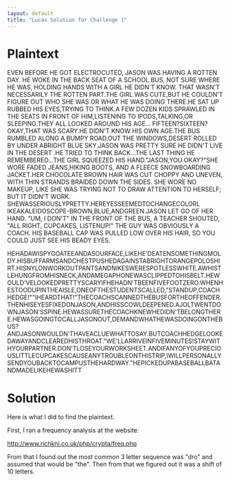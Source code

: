 ```yaml
---
layout: default
title: "Lucas Solution for Challenge 1"
---
```


# Plaintext

EVEN BEFORE HE GOT ELECTROCUTED, JASON WAS HAVING A ROTTEN DAY. HE
WOKE IN THE BACK SEAT OF A SCHOOL BUS, NOT SURE WHERE HE WAS, HOLDING
HANDS WITH A GIRL HE DIDN'T KNOW. THAT WASN'T NECESSARILY THE ROTTEN
PART.THE GIRL WAS CUTE,BUT HE COULDN'T FIGURE OUT WHO SHE WAS OR WHAT
HE WAS DOING THERE.HE SAT UP RUBBED HIS EYES,TRYING TO THINK.A FEW
DOZEN KIDS SPRAWLED IN THE SEATS IN FRONT OF HIM,LISTENING TO
IPODS,TALKING,OR SLEEPING.THEY ALL LOOKED AROUND HIS AGE...
FIFTEEN?SIXTEEN?OKAY,THAT WAS SCARY.HE DIDN'T KNOW HIS OWN AGE.THE BUS
RUMBLED ALONG A BUMPY ROAD.OUT THE WINDOWS,DESERT ROLLED BY UNDER
ABRIGHT BLUE SKY.JASON WAS PRETTY SURE HE DIDN'T LIVE IN THE DESERT
.HE TRIED TO THINK BACK...THE LAST THING HE REMEMBERED...THE GIRL
SQUEEZED HIS HAND."JASON,YOU OKAY?"SHE WORE FADED JEANS,HIKING BOOTS,
AND A FLEECE SNOWBOARDING JACKET.HER CHOCOLATE BROWN HAIR WAS CUT
CHOPPY AND UNEVEN, WITH THIN STRANDS BRAIDED DOWN THE SIDES. SHE WORE
NO MAKEUP, LIKE SHE WAS TRYING NOT TO DRAW ATTENTION TO HERSELF; BUT
IT DIDN'T WORK. SHEWASSERIOUSLYPRETTY.HEREYESSEEMEDTOCHANGECOLORL
IKEAKALEIDOSCOPE-BROWN,BLUE,ANDGREEN.JASON LET GO OF HER HAND. "UM, I
DON'T" IN THE FRONT OF THE BUS, A TEACHER SHOUTED, "ALL RIGHT,
CUPCAKES, LISTENUP!" THE GUY WAS OBVIOUSLY A COACH. HIS BASEBALL CAP
WAS PULLED LOW OVER HIS HAIR, SO YOU COULD JUST SEE HIS BEADY EYES.

HEHADAWISPYGOATEEANDASOURFACE,LIKEHE'DEATENSOMETHINGMOLDY.HISBUFFARMSANDCHESTPUSHEDAGAINSTABRIGHTORANGEPOLOSHIRT.HISNYLONWORKOUTPANTSANDNIKESWERESPOTLESSWHITE.AWHISTLEHUNGFROMHISNECK,ANDAMEGAPHONEWASCLIPPEDTOHISBELT.HEWOULD'VELOOKEDPRETTYSCARYIFHEHADN'TBEENFIVEFOOTZERO.WHENHESTOODUPINTHEAISLE,ONEOFTHESTUDENTSCALLED,"STANDUP,COACHHEDGE!""IHEARDTHAT!"THECOACHSCANNEDTHEBUSFORTHEOFFENDER.THENHISEYESFIXEDONJASON,ANDHISSCOWLDEEPENED.AJOLTWENTDOWNJASON'SSPINE.HEWASSURETHECOACHKNEWHEDIDN'TBELONGTHERE.HEWASGOINGTOCALLJASONOUT,DEMANDWHATHEWASDOINGONTHEBUS?ANDJASONWOULDN'THAVEACLUEWHATTOSAY.BUTCOACHHEDGELOOKEDAWAYANDCLEAREDHISTHROAT."WE'LLARRIVEINFIVEMINUTES!STAYWITHYOURPARTNER.DON'TLOSEYOURWORKSHEET.ANDIFANYOFYOUPRECIOUSLITTLECUPCAKESCAUSEANYTROUBLEONTHISTRIP,IWILLPERSONALLYSENDYOUBACKTOCAMPUSTHEHARDWAY."HEPICKEDUPABASEBALLBATANDMADELIKEHEWASHITT

# Solution

Here is what I did to find the plaintext.

First, I ran a frequency analysis at the website:

http://www.richkni.co.uk/php/crypta/freq.php

From that I found out the most common 3 letter sequence was "dro" and
assumed that would be "the". Then from that we figured out it was a
shift of 10 letters.

